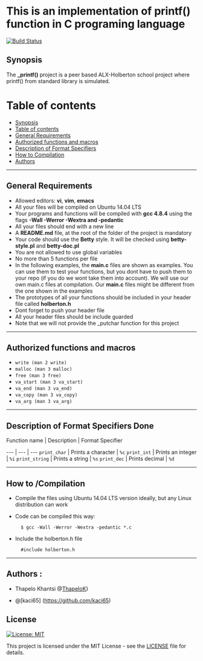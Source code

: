 # This is an implementation of printf() function in C programing language

[![Build Status](https://travis-ci.org/joemccann/dillinger.svg?branch=master)](https://github.com/ThapeloK/printf)

## Synopsis

The **_printf()**  project is a peer based ALX-Holberton school project where printf() from standard library is simulated.

Table of contents
=================

<!--ts-->
   * [Synopsis](#synopsis)
   * [Table of contents](#table-of-contents)
   * [General Requirements](#general-requirements)
   * [Authorized functions and macros](#authorized-functions-and-macros)
   * [Description of Format Specifiers](#format-specifiers)
   * [How to Compilation](#how-to-/-compilation)
   * [Authors](#authors)
<!--te-->

******************************************************************************

## General Requirements

- Allowed editors: **vi**, **vim**, **emacs**
- All your files will be compiled on Ubuntu 14.04 LTS
- Your programs and functions will be compiled with **gcc 4.8.4** using the flags **-Wall -Werror -Wextra and -pedantic**
- All your files should end with a new line
- A **README.md** file, at the root of the folder of the project is mandatory
- Your code should use the **Betty** style. It will be checked using **betty-style.pl** and **betty-doc.pl**
- You are not allowed to use global variables
- No more than 5 functions per file
- In the following examples, the **main.c** files are shown as examples. You can use them to test your functions, but you dont have to push them to your repo (if you do we wont take them into account). We will use our own main.c files at compilation. Our **main.c** files might be different from the one shown in the examples
- The prototypes of all your functions should be included in your header file called **holberton.h**
- Dont forget to push your header file
- All your header files should be include guarded
- Note that we will not provide the _putchar function for this project

******************************************************************************


## Authorized functions and macros

  - `write (man 2 write)`
  - `malloc (man 3 malloc)`
  - `free (man 3 free)`
  - `va_start (man 3 va_start)`
  - `va_end (man 3 va_end)`
  - `va_copy (man 3 va_copy)`
  - `va_arg (man 3 va_arg)`


******************************************************************************

## Description of Format Specifiers Done

Function name | Description | Format Specifier


--- | --- | ---
`print_char` | Prints a character | `%c`
`print_int` | Prints an integer | `%i`
`print_string` | Prints a string | `%s`
`print_dec` | Prints decimal | `%d`

******************************************************************************

## How to /Compilation

- Compile the files using Ubuntu 14.04 LTS version ideally, but any Linux distribution can work
- Code can be compiled this way:

        $ gcc -Wall -Werror -Wextra -pedantic *.c

- Include the holberton.h file

        #include holberton.h

******************************************************************************

## Authors :
* Thapelo Khantsi @[ThapeloK](https://github.com/ThapeloK)}

* @[kaci65] (https://github.com/kaci65)

## License

[![License: MIT](https://img.shields.io/badge/License-MIT-yellow.svg)](https://opensource.org/licenses/MIT)

This project is licensed under the MIT License - see the [LICENSE](./LICENSE) file for details.
